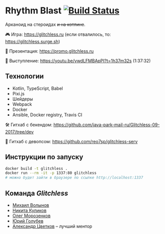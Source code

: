 # Rhythm Blast [![Build Status](https://travis-ci.org/frontend-park-mail-ru/2017_2_glitchless.svg?branch=site-base)](https://travis-ci.org/frontend-park-mail-ru/2017_2_glitchless)

Арканоид на стероидах <s>и на котлине</s>.

🎮 Игра: https://glitchless.ru (если отвалилось, то: https://glitchless.surge.sh)

💈 Презентация: https://promo.glitchless.ru

🚀 Выступление: https://youtu.be/vwdLFMBApPI?t=1h37m32s (1:37:32)


## Технологии

- Kotlin, TypeScript, Babel
- Pixi.js
- Шейдеры
- Webpack
- Docker
- Ansible, Docker registry, Travis CI

🛠 Гитхаб с бекендом: https://github.com/java-park-mail-ru/Glitchless-09-2017/tree/dev

🎻 Гитхаб с девопсом: https://github.com/reo7sp/glitchless-serv


## Инструкции по запуску

```sh
docker build -t glitchless .
docker run --rm -it -p 1337:80 glitchless
# можно будет зайти в браузере по ссылке http://localhost:1337
```


## Команда _Glitchless_

- [Михаил Волынов](https://github.com/StealthTech)
- [Никита Куликов](https://github.com/LionZXY)
- [Олег Морозенков](https://github.com/reo7sp)
- [Юрий Голубев](https://github.com/Ansile)
- [Александр Цветков](https://github.com/warprobot) – лучший ментор
